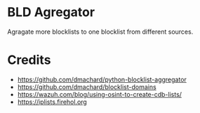 # BLD Agregator

Agragate more blocklists to one blocklist from different sources.

# Credits

* https://github.com/dmachard/python-blocklist-aggregator
* https://github.com/dmachard/blocklist-domains
* https://wazuh.com/blog/using-osint-to-create-cdb-lists/
* https://iplists.firehol.org
